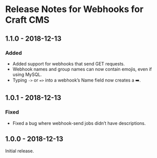 # Release Notes for Webhooks for Craft CMS

## 1.1.0 - 2018-12-13

### Added
- Added support for webhooks that send GET requests.
- Webhook names and group names can now contain emojis, even if using MySQL.
- Typing `->` or `=>` into a webhook’s Name field now creates a ➡️.  

## 1.0.1 - 2018-12-13

### Fixed
- Fixed a bug where webhook-send jobs didn’t have descriptions.

## 1.0.0 - 2018-12-13

Initial release.
